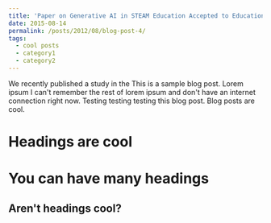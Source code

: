 ```yaml
---
title: 'Paper on Generative AI in STEAM Education Accepted to Education and Information Technologies'
date: 2015-08-14
permalink: /posts/2012/08/blog-post-4/
tags:
  - cool posts
  - category1
  - category2
---
```


We recently published a study in the This is a sample blog post. Lorem ipsum I can't remember the rest of lorem ipsum and don't have an internet connection right now. Testing testing testing this blog post. Blog posts are cool.

Headings are cool
======

You can have many headings
======

Aren't headings cool?
------
